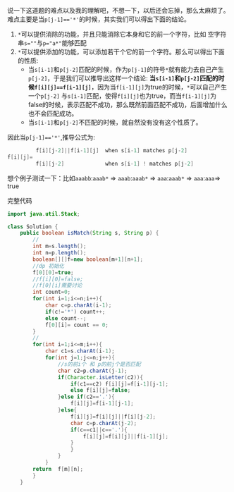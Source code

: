 说一下这道题的难点以及我的理解吧，不想一下，以后还会忘掉，那么太麻烦了。
难点主要是当`p[j-1]=='*'`的时候，其实我们可以得出下面的结论。
1. `*`可以提供消除的功能，并且只能消除它本身和它的前一个字符，比如 空字符串`s=""`与`p="a*"`能够匹配
2. `*`可以提供添加的功能，可以添加若干个它的前一个字符。那么可以得出下面的性质: 
   - 当`s[i-1]`和`p[j-2]`匹配的时候，作为`p[j-1]`的符号`*`就有能力去自己产生`p[j-2]`，于是我们可以推导出这样一个结论: **当`s[i-1]`和`p[j-2]`匹配的时候`f[i][j]==f[i-1][j]`**，因为当`f[i-1][j]`为true的时候，`*`可以自己产生一个`p[j-2]` 与`s[i-1]`匹配，使得`f[i][j]`也为true，而当`f[i-1][j]`为false的时候，表示匹配不成功，那么既然前面匹配不成功，后面增加什么也不会匹配成功。
   - 当`s[i-1]`和`p[j-2]`不匹配的时候，就自然没有没有这个性质了。

因此当`p[j-1]=='*'`,推导公式为:
```java
         f[i][j-2]||f[i-1][j]  when s[i-1] matches p[j-2]
f[i][j]=
         f[i][j-2]             when s[i-1] ! matches p[j-2]
```
想个例子测试一下：比如`aaabb`:`aaab*` => `aaab`:`aaab*` => `aaa`:`aaab*` => `aaa`:`aaa`=> true

完整代码
```java
import java.util.Stack;

class Solution {
    public boolean isMatch(String s, String p) {
        //
        int m=s.length();
        int n=p.length();
        boolean[][]f=new boolean[m+1][n+1];
        //dp 初始化
        f[0][0]=true;
        //f[i][0]=false;
        //f[0][i]需要讨论
        int count=0;
        for(int i=1;i<=n;i++){
            char c=p.charAt(i-1);
            if(c!='*') count++;
            else count--;
            f[0][i]= count == 0;
        }
        //
        for(int i=1;i<=m;i++){
            char c1=s.charAt(i-1);
            for(int j=1;j<=n;j++){
                //s的前i个 和 p的前j个是否匹配
                char c2=p.charAt(j-1);
                if(Character.isLetter(c2)){
                    if(c1==c2) f[i][j]=f[i-1][j-1];
                    else f[i][j]=false;
                }else if(c2=='.'){
                    f[i][j]=f[i-1][j-1];
                }else{
                    f[i][j]=f[i][j]||f[i][j-2];
                    char c=p.charAt(j-2);
                    if(c==c1||c=='.'){
                        f[i][j]=f[i][j]||f[i-1][j];
                    }
                    }
                }
            }
        return  f[m][n];
        }
    }
```